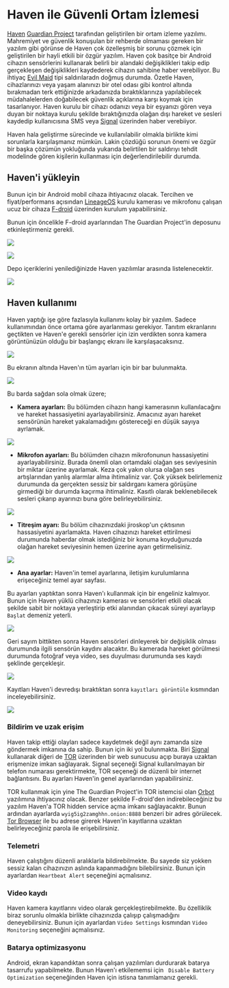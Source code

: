# Haven ile Güvenli Ortam İzlemesi

[Haven](https://guardianproject.info/apps/org.havenapp.main/) [Guardian Project](https://guardianproject.info/) tarafından geliştirilen bir ortam izleme yazılımı. Mahremiyet ve güvenlik konuşulan bir rehberde olmaması gereken bir yazılım gibi görünse de Haven çok özelleşmiş bir sorunu çözmek için geliştirilen bir hayli etkili bir özgür yazılım. Haven çok basitçe bir Android cihazın sensörlerini kullanarak belirli bir alandaki değişiklikleri takip edip gerçekleşen değişiklikleri kaydederek cihazın sahibine haber verebiliyor. Bu ihtiyaç [Evil Maid](https://en.wikipedia.org/wiki/Evil_Maid_attack) tipi saldırılaradn doğmuş durumda. Özetle Haven, cihazlarınızı veya yaşam alanınızı bir otel odası gibi kontrol altında bırakmadan terk ettiğinizde arkadanızda bıraktıklarınıza yapılabilecek müdahalelerden doğabilecek güvenlik açıklarına karşı koymak için tasarlanıyor. Haven kurulu bir cihazı odanızı veya bir eşyanızı gören veya duyan bir noktaya kurulu şekilde bıraktığınızda olağan dışı hareket ve sesleri kaydedip kullanıcısına SMS veya [Signal](/yazisma_guvenligi/signal.md) üzerinden haber verebiiyor.

Haven hala geliştirme sürecinde ve kullanılabilir olmakla birlikte kimi sorunlarla karşılaşmanız mümkün. Lakin çözdüğü sorunun önemi ve özgür bir başka çözümün yokluğunda yukarıda belirtilen bir saldırıyı tehdit modelinde gören kişilerin kullanması için değerlendirilebilir durumda.

## Haven'i yükleyin

Bunun için bir Android mobil cihaza ihtiyacınız olacak. Tercihen ve fiyat/performans açısından [LineageOS](/cihaz_guvenligi/lineageos.md) kurulu kamerası ve mikrofonu çalışan ucuz bir cihaza [F-droid](https://f-droid.org) üzerinden kurulum yapabilirsiniz.

Bunun için öncelikle F-droid ayarlarından The Guardian Project'in deposunu etkinleştirmeniz gerekli.

![](haven/hv_ayar.png)

![](haven/hv_repo.png)

Depo içeriklerini yenilediğinizde Haven yazılımlar arasında listelenecektir.

![](haven/hv_fdroid.png)

## Haven kullanımı

Haven yaptığı işe göre fazlasıyla kullanımı kolay bir yazılım. Sadece kullanımından önce ortama göre ayarlanması gerekiyor. Tanıtım ekranlarını geçtikten ve Haven'e gerekli sensörler için izin verdikten sonra kamera görüntünüzün olduğu bir başlangıç ekranı ile karşılaşacaksınız. 

![](haven/hv_anaekran.png)

Bu ekranın altında Haven'ın tüm ayarları için bir bar bulunmakta.

![](haven/hv_bar.png)

Bu barda sağdan sola olmak üzere;

* __Kamera ayarları:__ Bu bölümden cihazın hangi kamerasının kullanılacağını ve hareket hassasiyetini ayarlayabilirsiniz. Amacınız ayarı hareket sensörünün hareket yakalamadığını göstereceği en düşük sayıya ayrlamak.

![](haven/hv_hareket.png)

* __Mikrofon ayarları:__ Bu bölümden cihazın mikrofonunun hassasiyetini ayarlayabilirsiniz. Burada önemli olan ortamdaki olağan ses seviyesinin bir miktar üzerine ayarlamak. Keza çok yakın olursa olağan ses artışlarından yanlış alarmlar alma ihtimaliniz var. Çok yüksek belirlemeniz durumunda da gerçekten sessiz bir saldırganı kamera görüşüne girmediği bir durumda kaçırma ihtimaliniz. Kasıtlı olarak beklenebilecek sesleri çıkarıp ayarınızı buna göre belirleyebilirsiniz.

![](haven/hv_ses.png)

* __Titreşim ayarı:__ Bu bölüm cihazınızdaki jiroskop'un çıktısının hassasiyetini ayarlamakta. Haven cihazınızı hareket ettirilmesi durumunda haberdar olmak istediğiniz bir konuma koyduğunuzda olağan hareket seviyesinin hemen üzerine ayarı getirmelisiniz.

![](haven/hv_gyro.png)

* __Ana ayarlar:__ Haven'in temel ayarlarına, iletişim kurulumlarına erişeceğiniz temel ayar sayfası.

Bu ayarları yaptıktan sonra Haven'ı kullanmak için bir engeliniz kalmıyor. Bunun için Haven yüklü cihazınızı kamerası ve sensörleri etkili olacak şekilde sabit bir noktaya yerleştirip etki alanından çıkacak süreyi ayarlayıp `Başlat` demeniz yeterli.

![](haven/hv_aktif.png)

Geri sayım bittikten sonra Haven sensörleri dinleyerek bir değişiklik olması durumunda ilgili sensörün kaydını alacaktır. Bu kamerada hareket görülmesi durumunda fotoğraf veya video, ses duyulması durumunda ses kaydı şeklinde gerçekleşir.

![](haven/hv_evil.png)

Kayıtları Haven'i devredışı bıraktıktan sonra `kayıtları görüntüle` kısmından inceleyebilirsiniz.

![](haven/hv_kayit.png)

### Bildirim ve uzak erişim

Haven takip ettiği olayları sadece kaydetmek değil aynı zamanda size göndermek imkanına da sahip. Bunun için iki yol bulunmakta. Biri [Signal](/yazisma_guvenligi/signal.md) kullanarak diğeri de [TOR](/ag_guvenligi/tor.md) üzerinden bir web sunucusu açıp buraya uzaktan erişmenize imkan sağlayarak. Signal seçeneği Signal kullanılmayan bir telefon numarası gerektirmekte, TOR seçeneği de düzenli bir internet bağlantısını. Bu ayarları Haven'in genel ayarlarından yapabilirsiniz.

TOR kullanmak için yine The Guardian Project'in TOR istemcisi olan [Orbot](https://guardianproject.info/apps/org.torproject.android/) yazılımına ihtiyacınız olacak. Benzer şekilde F-droid'den indirebileceğiniz bu yazılım Haven'a TOR hidden service açma imkanı sağlayacaktır. Bunun ardından ayarlarda `wyig5ig2zamghhn.onion:8888` benzeri bir adres görülecek. [Tor Browser](/ag_guvenligi/tor.md) ile bu adrese girerek Haven'in kayıtlarına uzaktan belirleyeceğiniz parola ile erişebilirsiniz.

### Telemetri

Haven çalıştığını düzenli aralıklarla bildirebilmekte. Bu sayede siz yokken sessiz kalan cihazınızın aslında kapanmadığını bilebilirsiniz. Bunun için ayarlardan `Heartbeat Alert` seçeneğini açmalısınız.

### Video kaydı

Haven kamera kayıtlarını video olarak gerçekleştirebilmekte. Bu özelliklik biraz sorunlu olmakla birlikte cihazınızda çalışıp çalışmadığını deneyebilirsiniz. Bunun için ayarlardan `Video Settings` kısmından `Video Monitoring` seçeneğini açmalısınız.

### Batarya optimizasyonu

Android, ekran kapandıktan sonra çalışan yazılımları durdurarak batarya tasarrufu yapabilmekte. Bunun Haven'ı etkilememsi için ` Disable Battery Optimization` seçeneğinden Haven için istisna tanımlamanız gerekli.
